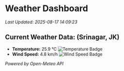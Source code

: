 
# Weather Dashboard

_Last Updated: 2025-08-17 14:09:23_

## Current Weather Data: (Srinagar, JK)
- **Temperature:** 25.9 °C ![Temperature Badge](https://img.shields.io/badge/Temperature-Medium%20Temp-green)
- **Wind Speed:** 4.8 km/h ![Wind Speed Badge](https://img.shields.io/badge/Wind%20Speed-Light%20Wind-blue)

*Powered by Open-Meteo API*
